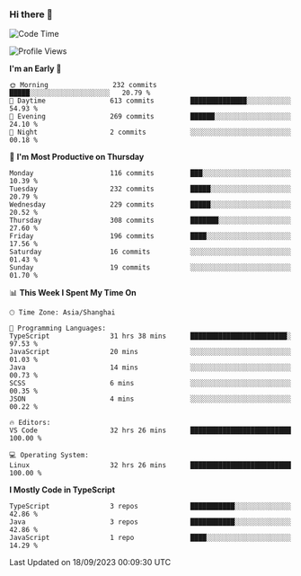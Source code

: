 ### Hi there 👋

<!--
**waynelwz/waynelwz** is a ✨ _special_ ✨ repository because its `README.md` (this file) appears on your GitHub profile.

Here are some ideas to get you started:

- 🔭 I’m currently working on ...
- 🌱 I’m currently learning ...
- 👯 I’m looking to collaborate on ...
- 🤔 I’m looking for help with ...
- 💬 Ask me about ...
- 📫 How to reach me: ...
- 😄 Pronouns: ...
- ⚡ Fun fact: ...
-->

<!--START_SECTION:waka-->
![Code Time](http://img.shields.io/badge/Code%20Time-1%2C925%20hrs%2049%20mins-blue)

![Profile Views](http://img.shields.io/badge/Profile%20Views-0-blue)

**I'm an Early 🐤** 

```text
🌞 Morning                232 commits         █████░░░░░░░░░░░░░░░░░░░░   20.79 % 
🌆 Daytime                613 commits         ██████████████░░░░░░░░░░░   54.93 % 
🌃 Evening                269 commits         ██████░░░░░░░░░░░░░░░░░░░   24.10 % 
🌙 Night                  2 commits           ░░░░░░░░░░░░░░░░░░░░░░░░░   00.18 % 
```
📅 **I'm Most Productive on Thursday** 

```text
Monday                   116 commits         ███░░░░░░░░░░░░░░░░░░░░░░   10.39 % 
Tuesday                  232 commits         █████░░░░░░░░░░░░░░░░░░░░   20.79 % 
Wednesday                229 commits         █████░░░░░░░░░░░░░░░░░░░░   20.52 % 
Thursday                 308 commits         ███████░░░░░░░░░░░░░░░░░░   27.60 % 
Friday                   196 commits         ████░░░░░░░░░░░░░░░░░░░░░   17.56 % 
Saturday                 16 commits          ░░░░░░░░░░░░░░░░░░░░░░░░░   01.43 % 
Sunday                   19 commits          ░░░░░░░░░░░░░░░░░░░░░░░░░   01.70 % 
```


📊 **This Week I Spent My Time On** 

```text
🕑︎ Time Zone: Asia/Shanghai

💬 Programming Languages: 
TypeScript               31 hrs 38 mins      ████████████████████████░   97.53 % 
JavaScript               20 mins             ░░░░░░░░░░░░░░░░░░░░░░░░░   01.03 % 
Java                     14 mins             ░░░░░░░░░░░░░░░░░░░░░░░░░   00.73 % 
SCSS                     6 mins              ░░░░░░░░░░░░░░░░░░░░░░░░░   00.35 % 
JSON                     4 mins              ░░░░░░░░░░░░░░░░░░░░░░░░░   00.22 % 

🔥 Editors: 
VS Code                  32 hrs 26 mins      █████████████████████████   100.00 % 

💻 Operating System: 
Linux                    32 hrs 26 mins      █████████████████████████   100.00 % 
```

**I Mostly Code in TypeScript** 

```text
TypeScript               3 repos             ███████████░░░░░░░░░░░░░░   42.86 % 
Java                     3 repos             ███████████░░░░░░░░░░░░░░   42.86 % 
JavaScript               1 repo              ████░░░░░░░░░░░░░░░░░░░░░   14.29 % 
```




 Last Updated on 18/09/2023 00:09:30 UTC
<!--END_SECTION:waka-->
